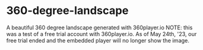 # 360-degree-landscape
A beautiful 360 degree landscape generated with 360player.io
NOTE: this was a test of a free trial account with 360player.io. As of May 24th, '23, our free trial ended and the embedded player will no longer show the image. 
